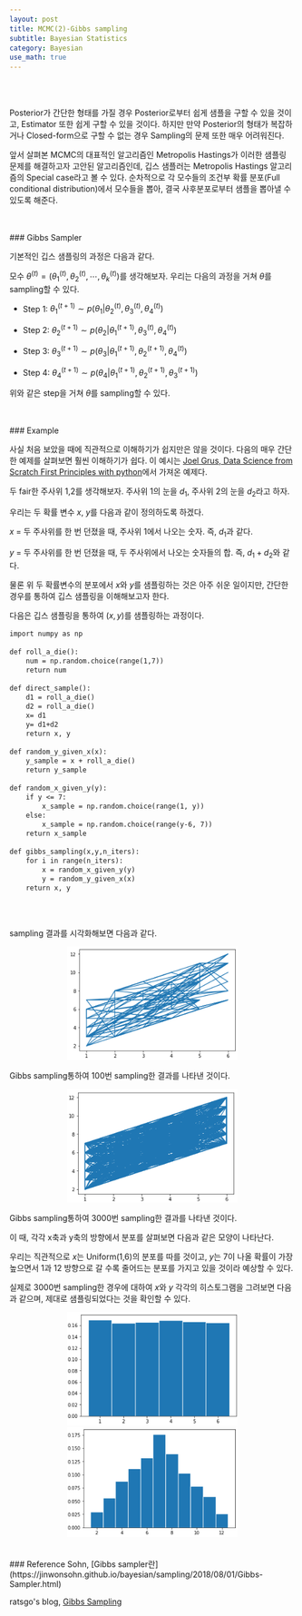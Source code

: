 ```yaml
---
layout: post
title: MCMC(2)-Gibbs sampling
subtitle: Bayesian Statistics
category: Bayesian
use_math: true
---
```


<br>
<br>


Posterior가 간단한 형태를 가질 경우 Posterior로부터 쉽게 샘플을 구할 수 있을 것이고, Estimator 또한 쉽게 구할 수 있을 것이다. 하지만 만약 Posterior의 형태가 복잡하거나 Closed-form으로 구할 수 없는 경우 Sampling의 문제 또한 매우 어려워진다.

앞서 살펴본 MCMC의 대표적인 알고리즘인 Metropolis Hastings가 이러한 샘플링 문제를 해결하고자 고안된 알고리즘인데, 깁스 샘플러는 Metropolis Hastings 알고리즘의 Special case라고 볼 수 있다. 순차적으로 각 모수들의 조건부 확률 분포(Full conditional distribution)에서 모수들을 뽑아, 결국 사후분포로부터 샘플을 뽑아낼 수 있도록 해준다.

<br>
<br>
### Gibbs Sampler

기본적인 깁스 샘플링의 과정은 다음과 같다.

모수 $\theta^{(t)} = (\theta_1^{(t)},\theta_2^{(t)},\cdots,\theta_k^{(t)})$를 생각해보자. 우리는 다음의 과정을 거쳐 $\theta$를 sampling할 수 있다.

- Step 1: $\theta_1^{(t+1)} \sim p(\theta_1 \vert \theta_2^{(t)},\theta_3^{(t)},\theta_4^{(t)})$

- Step 2: $\theta_2^{(t+1)} \sim p(\theta_2 \vert \theta_1^{(t+1)},\theta_3^{(t)},\theta_4^{(t)})$

- Step 3: $\theta_3^{(t+1)} \sim p(\theta_3 \vert \theta_1^{(t+1)},\theta_2^{(t+1)},\theta_4^{(t)})$

- Step 4: $\theta_4^{(t+1)} \sim p(\theta_4 \vert \theta_1^{(t+1)},\theta_2^{(t+1)},\theta_3^{(t+1)})$

위와 같은 step을 거쳐 $\theta$를 sampling할 수 있다.


<br>
<br>
### Example

사실 처음 보았을 때에 직관적으로 이해하기가 쉽지만은 않을 것이다. 다음의 매우 간단한 예제를 살펴보면 훨씬 이해하기가 쉽다. 이 예시는 [Joel Grus, Data Science from Scratch First Principles with python](https://www.amazon.com/Data-Science-Scratch-Principles-Python/dp/149190142X)에서 가져온 예제다.

두 fair한 주사위 1,2를 생각해보자. 주사위 1의 눈을 $d_1$, 주사위 2의 눈을 $d_2$라고 하자.

우리는 두 확률 변수 $x$, $y$를 다음과 같이 정의하도록 하겠다.

$x$ = 두 주사위를 한 번 던졌을 때, 주사위 1에서 나오는 숫자. 즉, $d_1$과 같다.

$y$ = 두 주사위를 한 번 던졌을 때, 두 주사위에서 나오는 숫자들의 합. 즉, $d_1+d_2$와 같다.

물론 위 두 확률변수의 분포에서 $x$와 $y$를 샘플링하는 것은 아주 쉬운 일이지만, 간단한 경우를 통하여 깁스 샘플링을 이해해보고자 한다.

다음은 깁스 샘플링을 통하여 $(x,y)$를 샘플링하는 과정이다.

```
import numpy as np

def roll_a_die():
    num = np.random.choice(range(1,7))
    return num

def direct_sample():
    d1 = roll_a_die()
    d2 = roll_a_die()
    x= d1
    y= d1+d2
    return x, y

def random_y_given_x(x):
    y_sample = x + roll_a_die()
    return y_sample

def random_x_given_y(y):
    if y <= 7:
        x_sample = np.random.choice(range(1, y))
    else:
        x_sample = np.random.choice(range(y-6, 7))
    return x_sample

def gibbs_sampling(x,y,n_iters):
    for i in range(n_iters):
        x = random_x_given_y(y)
        y = random_y_given_x(x)
    return x, y
```

<br>
<br>

sampling 결과를 시각화해보면 다음과 같다.

<center><img src = '/post_img/191214/image1.png' width="300"/></center>

Gibbs sampling통하여 100번 sampling한 결과를 나타낸 것이다.

<center><img src = '/post_img/191214/image2.png' width="300"/></center>

Gibbs sampling통하여 3000번 sampling한 결과를 나타낸 것이다.

이 때, 각각 x축과 y축의 방향에서 분포를 살펴보면 다음과 같은 모양이 나타난다.

우리는 직관적으로 $x$는 Uniform(1,6)의 분포를 따를 것이고, $y$는 7이 나올 확률이 가장 높으면서 1과 12 방향으로 갈 수록 줄어드는 분포를 가지고 있을 것이라 예상할 수 있다.

실제로 3000번 sampling한 경우에 대하여 $x$와 $y$ 각각의 히스토그램을 그려보면 다음과 같으며, 제대로 샘플링되었다는 것을 확인할 수 있다.

<center><img src = '/post_img/191214/image3.png' width="300"/></center>

<center><img src = '/post_img/191214/image4.png' width="300"/></center>


<br>
<br>
### Reference
Sohn, [Gibbs sampler란](https://jinwonsohn.github.io/bayesian/sampling/2018/08/01/Gibbs-Sampler.html)

ratsgo's blog, [Gibbs Sampling](https://ratsgo.github.io/statistics/2017/05/31/gibbs/)
<br>
<br>

